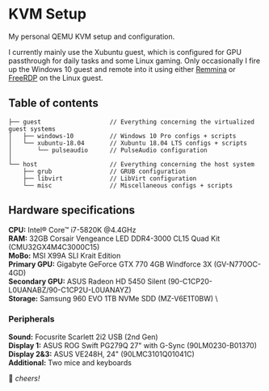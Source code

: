 # KVM Setup
My personal QEMU KVM setup and configuration.

I currently mainly use the Xubuntu guest, which is configured for GPU passthrough for daily tasks and some Linux gaming. Only occasionally I fire up the Windows 10 guest and remote into it using either [Remmina](https://remmina.org/) or [FreeRDP](http://www.freerdp.com/) on the Linux guest.

## Table of contents

```
├── guest                   // Everything concerning the virtualized guest systems
│   ├── windows-10          // Windows 10 Pro configs + scripts
│   └── xubuntu-18.04       // Xubuntu 18.04 LTS configs + scripts
│       └── pulseaudio      // PulseAudio configuration
│
└── host                    // Everything concerning the host system
    ├── grub                // GRUB configuration
    ├── libvirt             // LibVirt configuration
    └── misc                // Miscellaneous configs + scripts
```

## Hardware specifications

**CPU:** Intel® Core™ i7-5820K @4.4GHz \
**RAM:** 32GB Corsair Vengeance LED DDR4-3000 CL15 Quad Kit (CMU32GX4M4C3000C15) \
**MoBo:** MSI X99A SLI Krait Edition \
**Primary GPU:** Gigabyte GeForce GTX 770 4GB Windforce 3X (GV-N770OC-4GD) \
**Secondary GPU:** ASUS Radeon HD 5450 Silent (90-C1CP20-L0UANABZ/90-C1CP2U-L0UANAYZ) \
**Storage:** Samsung 960 EVO 1TB NVMe SDD (MZ-V6E1T0BW) \

### Peripherals

**Sound:** Focusrite Scarlett 2i2 USB (2nd Gen) \
**Display 1:** ASUS ROG Swift PG279Q 27" with G-Sync (90LM0230-B01370) \
**Display 2&3:** ASUS VE248H, 24" (90LMC3101Q01041C) \
**Additional:** Two mice and keyboards

🍻 *cheers!*
